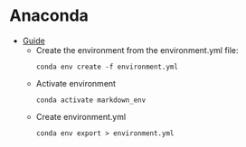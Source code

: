 # Anaconda
* [Guide](https://docs.conda.io/projects/conda/en/latest/user-guide/tasks/manage-environments.html#creating-an-environment-from-an-environment-yml-file)
    * Create the environment from the environment.yml file:
        ```
        conda env create -f environment.yml
        ```
    * Activate environment
        ```
        conda activate markdown_env
        ```
    * Create environment.yml
        ```
        conda env export > environment.yml
        ```
